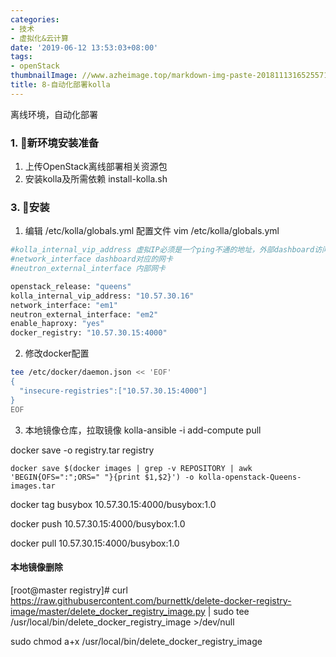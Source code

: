 ```yaml
---
categories:
- 技术
- 虚拟化&云计算
date: '2019-06-12 13:53:03+08:00'
tags:
- openStack
thumbnailImage: //www.azheimage.top/markdown-img-paste-20181113165255716.png
title: 8-自动化部署kolla
---
```

离线环境，自动化部署
<!--more-->
### 1. 新环境安装准备
1. 上传OpenStack离线部署相关资源包
2. 安装kolla及所需依赖
install-kolla.sh

### 3. 安装
1. 编辑 /etc/kolla/globals.yml 配置文件
vim /etc/kolla/globals.yml
```bash
#kolla_internal_vip_address 虚拟IP必须是一个ping不通的地址，外部dashboard访问的地址
#network_interface dashboard对应的网卡
#neutron_external_interface 内部网卡

openstack_release: "queens"
kolla_internal_vip_address: "10.57.30.16"
network_interface: "em1"
neutron_external_interface: "em2"
enable_haproxy: "yes"
docker_registry: "10.57.30.15:4000"
```
2. 修改docker配置
```bash
tee /etc/docker/daemon.json << 'EOF'
{
  "insecure-registries":["10.57.30.15:4000"]
}
EOF
```
3. 本地镜像仓库，拉取镜像
kolla-ansible -i add-compute pull

docker save -o registry.tar registry


`docker save $(docker images | grep -v REPOSITORY | awk 'BEGIN{OFS=":";ORS=" "}{print $1,$2}') -o kolla-openstack-Queens-images.tar`


docker tag busybox 10.57.30.15:4000/busybox:1.0

docker push 10.57.30.15:4000/busybox:1.0


docker pull 10.57.30.15:4000/busybox:1.0

#### 本地镜像删除
[root@master registry]# curl https://raw.githubusercontent.com/burnettk/delete-docker-registry-image/master/delete_docker_registry_image.py | sudo tee /usr/local/bin/delete_docker_registry_image >/dev/null

sudo chmod a+x /usr/local/bin/delete_docker_registry_image 